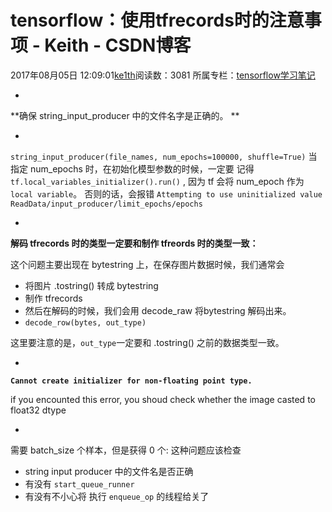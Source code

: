 # tensorflow：使用tfrecords时的注意事项 - Keith - CSDN博客





2017年08月05日 12:09:01[ke1th](https://me.csdn.net/u012436149)阅读数：3081
所属专栏：[tensorflow学习笔记](https://blog.csdn.net/column/details/13300.html)








- 
**确保 string_input_producer 中的文件名字是正确的。 **

- 
`string_input_producer(file_names, num_epochs=100000, shuffle=True)` 当指定 num_epochs 时，在初始化模型参数的时候，一定要 记得 `tf.local_variables_initializer().run()` , 因为 tf 会将 num_epoch 作为 `local variable`。 否则的话，会报错 `Attempting to use uninitialized value ReadData/input_producer/limit_epochs/epochs`

- 
**解码 tfrecords 时的类型一定要和制作 tfreords 时的类型一致：**

这个问题主要出现在 bytestring 上，在保存图片数据时候，我们通常会
- 将图片  .tostring()  转成 bytestring
- 制作 tfrecords
- 然后在解码的时候，我们会用 decode_raw 将bytestring 解码出来。
- `decode_row(bytes, out_type)`

这里要注意的是，`out_type`一定要和 .tostring() 之前的数据类型一致。

- 
**`Cannot create initializer for non-floating point type.`**

if you encounted this error, you shoud check whether the image casted to float32 dtype

- 
需要 batch_size 个样本，但是获得 0 个: 这种问题应该检查
- string input producer 中的文件名是否正确
- 有没有 `start_queue_runner`
- 有没有不小心将 执行 `enqueue_op` 的线程给关了




